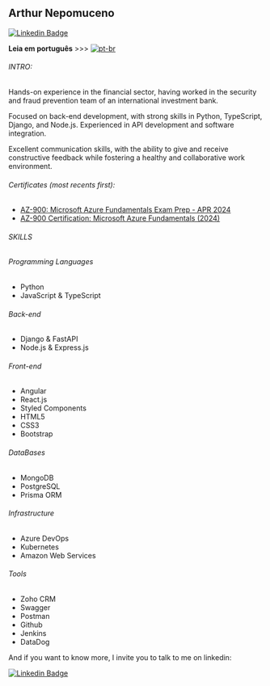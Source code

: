 ## Arthur Nepomuceno 
[![Linkedin Badge](https://img.shields.io/badge/LinkedIn-0077B5?style=flat&logo=linkedin&logoColor=white)](https://www.linkedin.com/in/arthur-nepomuceno/)

**Leia em português** >>> [![pt-br](https://img.shields.io/badge/lang-pt--br-green.svg)](https://github.com/arthur-nepomuceno/arthur-nepomuceno/blob/main/README-pt-br.md)

###### INTRO:

Hands-on experience in the financial sector, having worked in the security and fraud prevention team of an international investment bank.

Focused on back-end development, with strong skills in Python, TypeScript, Django, and Node.js. Experienced in API development
and software integration. 

Excellent communication skills, with the ability to give and receive constructive feedback while fostering a healthy and collaborative work environment.

###### Certificates (most recents first):
- [AZ-900: Microsoft Azure Fundamentals Exam Prep - APR 2024](https://www.udemy.com/course/az900-azure)
- [AZ-900 Certification: Microsoft Azure Fundamentals (2024)](https://www.udemy.com/course/az-900-preparacao-para-o-exame-microsoft-azure-fundamentals/)

###### SKILLS

###### Programming Languages

- Python
- JavaScript & TypeScript

###### Back-end

- Django & FastAPI
- Node.js & Express.js

###### Front-end

- Angular
- React.js
- Styled Components
- HTML5
- CSS3
- Bootstrap

###### DataBases

- MongoDB
- PostgreSQL
- Prisma ORM

###### Infrastructure

- Azure DevOps
- Kubernetes
- Amazon Web Services

###### Tools

- Zoho CRM
- Swagger
- Postman
- Github
- Jenkins
- DataDog

And if you want to know more, I invite you to talk to me on linkedin:

[![Linkedin Badge](https://img.shields.io/badge/LinkedIn-0077B5?style=flat&logo=linkedin&logoColor=white)](https://www.linkedin.com/in/arthur-nepomuceno/)

<!--
VSCode
HTML5
CSS3

Front:

JavaScript -ok
ReactJS -ok
NodeJS -ok
Axios
Styled Components

Back:

Typescript -ok
NodeJS -ok
Express
Axios
JsonWebToken
Bcrypt

Databases:

MongoDB
PostgreSQL -ok
Prisma

Tests:

Jest
Supertest

Environments:

Docker -ok
Amazon AWS
Nginx
-->



<!--
**arthur-nepomuceno/arthur-nepomuceno** is a ✨ _special_ ✨ repository because its `README.md` (this file) appears on your GitHub profile.

Here are some ideas to get you started:

- 🔭 I’m currently working on ...
- 🌱 I’m currently learning ...
- 👯 I’m looking to collaborate on ...
- 🤔 I’m looking for help with ...
- 💬 Ask me about ...
- 📫 How to reach me: ...
- 😄 Pronouns: ...
- ⚡ Fun fact: ...
-->
